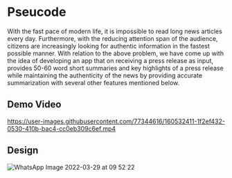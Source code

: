 # Pseucode

With the fast pace of modern life, it is impossible to read long news articles every day. Furthermore, with the reducing attention span of the audience, citizens are increasingly looking for authentic information in the fastest possible manner. 
With relation to the above problem, we have come up with the idea of developing an app that on receiving a press release as input, provides 50-60 word short summaries and key highlights of a press release while maintaining the authenticity of the news by providing accurate summarization with several other features mentioned below.


## Demo Video

https://user-images.githubusercontent.com/77344616/160532411-1f2ef432-0530-410b-bac4-cc0eb309c6ef.mp4


## Design 

![WhatsApp Image 2022-03-29 at 09 52 22](https://user-images.githubusercontent.com/77344616/160532834-fc7bbaa6-b8fb-4046-a984-41aac89c605a.jpeg)

